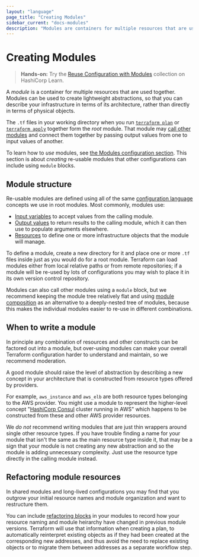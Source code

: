 ```yaml
---
layout: "language"
page_title: "Creating Modules"
sidebar_current: "docs-modules"
description: "Modules are containers for multiple resources that are used together in a configuration. Learn when to create modules and about module structure."
---
```


# Creating Modules

> **Hands-on:** Try the [Reuse Configuration with Modules](https://learn.hashicorp.com/collections/terraform/modules?utm_source=WEBSITE&utm_medium=WEB_IO&utm_offer=ARTICLE_PAGE&utm_content=DOCS) collection on HashiCorp Learn.

A _module_ is a container for multiple resources that are used together.
Modules can be used to create lightweight abstractions, so that you can
describe your infrastructure in terms of its architecture, rather than
directly in terms of physical objects.

The `.tf` files in your working directory when you run [`terraform plan`](/docs/cli/commands/plan.html)
or [`terraform apply`](/docs/cli/commands/apply.html) together form the _root_
module. That module may [call other modules](/docs/language/modules/syntax.html#calling-a-child-module)
and connect them together by passing output values from one to input values
of another.

To learn how to _use_ modules, see [the Modules configuration section](/docs/language/modules/index.html).
This section is about _creating_ re-usable modules that other configurations
can include using `module` blocks.

## Module structure

Re-usable modules are defined using all of the same
[configuration language](/docs/language/index.html) concepts we use in root modules.
Most commonly, modules use:

* [Input variables](/docs/language/values/variables.html) to accept values from
  the calling module.
* [Output values](/docs/language/values/outputs.html) to return results to the
  calling module, which it can then use to populate arguments elsewhere.
* [Resources](/docs/language/resources/index.html) to define one or more
  infrastructure objects that the module will manage.

To define a module, create a new directory for it and place one or more `.tf`
files inside just as you would do for a root module. Terraform can load modules
either from local relative paths or from remote repositories; if a module will
be re-used by lots of configurations you may wish to place it in its own
version control repository.

Modules can also call other modules using a `module` block, but we recommend
keeping the module tree relatively flat and using [module composition](./composition.html)
as an alternative to a deeply-nested tree of modules, because this makes
the individual modules easier to re-use in different combinations.

## When to write a module

In principle any combination of resources and other constructs can be factored
out into a module, but over-using modules can make your overall Terraform
configuration harder to understand and maintain, so we recommend moderation.

A good module should raise the level of abstraction by describing a new concept
in your architecture that is constructed from resource types offered by
providers.

For example, `aws_instance` and `aws_elb` are both resource types belonging to
the AWS provider. You might use a module to represent the higher-level concept
"[HashiCorp Consul](https://www.consul.io/) cluster running in AWS" which
happens to be constructed from these and other AWS provider resources.

We _do not_ recommend writing modules that are just thin wrappers around single
other resource types. If you have trouble finding a name for your module that
isn't the same as the main resource type inside it, that may be a sign that
your module is not creating any new abstraction and so the module is
adding unnecessary complexity. Just use the resource type directly in the
calling module instead.

## Refactoring module resources

In shared modules and long-lived configurations you may find that you outgrow
your initial resource names and module organization and want to restructure
them.

You can include [refactoring blocks](refactoring.html) in your modules to
record how your resource naming and module heirarchy have changed in previous
module versions. Terraform will use that information when creating a plan, to
automatically reinterpret existing objects as if they had been created at the
corresponding new addresses, and thus avoid the need to replace existing
objects or to migrate them between addresses as a separate workflow step.
